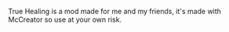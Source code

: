 True Healing is a mod made for me and my friends, it's made with McCreator so use at your own risk.
